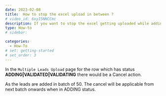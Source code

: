 ```yaml
---
date: 2023-02-08
title:  How to stop the excel upload in between ?
# video_id: 6xyI5NNCCmc
description: If you want to stop the excel getting uploaded while adding leads then you can cick on Cancel button.
type: How-to
# sidebar:

categories:
  - How-To
# set: getting-started
# set_order: 3
---
```

In the `Multiple Leads Upload` page for the row which has status **ADDING|VALIDATED|VALIDATING** there would be a Cancel action. 

As the leads are added in batch of 50. The cancel will be applicable from next batch onwards when in ADDING status.
